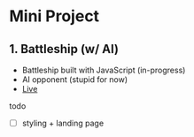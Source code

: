 # Mini Project

## 1. Battleship (w/ AI)
- Battleship built with JavaScript (in-progress)
- AI opponent (stupid for now)
- [Live](https://juliendy.github.io/mini-projects/js-battleship/)

todo
- [ ] styling + landing page
